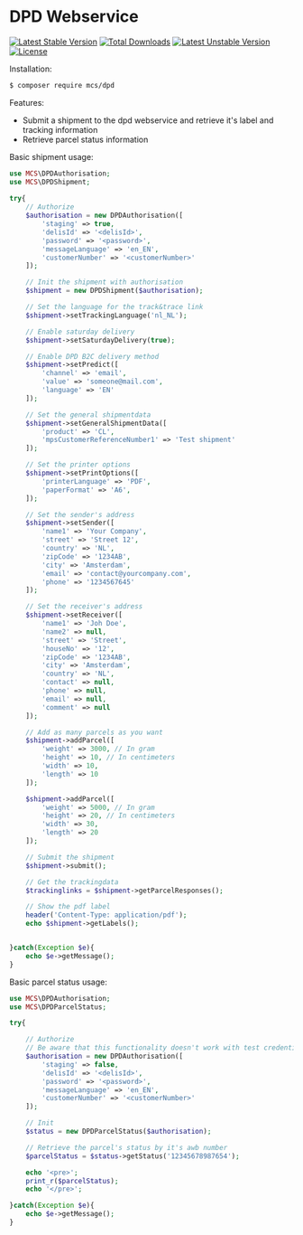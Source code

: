 # DPD Webservice
[![Latest Stable Version](https://poser.pugx.org/mcs/dpd/v/stable)](https://packagist.org/packages/mcs/dpd) [![Total Downloads](https://poser.pugx.org/mcs/dpd/downloads)](https://packagist.org/packages/mcs/dpd) [![Latest Unstable Version](https://poser.pugx.org/mcs/dpd/v/unstable)](https://packagist.org/packages/mcs/dpd) [![License](https://poser.pugx.org/mcs/dpd/license)](https://packagist.org/packages/mcs/dpd)

Installation:
```bash
$ composer require mcs/dpd
```

Features:
 * Submit a shipment to the dpd webservice and retrieve it's label and tracking information
 * Retrieve parcel status information

Basic shipment usage:

```php
use MCS\DPDAuthorisation;
use MCS\DPDShipment;
	
try{
    // Authorize
    $authorisation = new DPDAuthorisation([
        'staging' => true,
        'delisId' => '<delisId>',
        'password' => '<password>',
        'messageLanguage' => 'en_EN',
        'customerNumber' => '<customerNumber>'
    ]);

    // Init the shipment with authorisation
    $shipment = new DPDShipment($authorisation);

    // Set the language for the track&trace link
    $shipment->setTrackingLanguage('nl_NL');

    // Enable saturday delivery
    $shipment->setSaturdayDelivery(true);   

    // Enable DPD B2C delivery method
    $shipment->setPredict([
        'channel' => 'email',
        'value' => 'someone@mail.com',
        'language' => 'EN'
    ]);

    // Set the general shipmentdata
    $shipment->setGeneralShipmentData([
        'product' => 'CL',
        'mpsCustomerReferenceNumber1' => 'Test shipment'
    ]);

    // Set the printer options
    $shipment->setPrintOptions([
        'printerLanguage' => 'PDF',
        'paperFormat' => 'A6',
    ]);     

    // Set the sender's address
    $shipment->setSender([
        'name1' => 'Your Company',
        'street' => 'Street 12',
        'country' => 'NL',
        'zipCode' => '1234AB',
        'city' => 'Amsterdam',
        'email' => 'contact@yourcompany.com',
        'phone' => '1234567645'
    ]);

    // Set the receiver's address
    $shipment->setReceiver([
        'name1' => 'Joh Doe',         
        'name2' => null,       
        'street' => 'Street',       
        'houseNo' => '12',    
        'zipCode' => '1234AB',     
        'city' => 'Amsterdam',        
        'country' => 'NL',           
        'contact' => null,        
        'phone' => null,                 
        'email' => null,             
        'comment' => null 
    ]);

    // Add as many parcels as you want
    $shipment->addParcel([
        'weight' => 3000, // In gram
        'height' => 10, // In centimeters
        'width' => 10,
        'length' => 10
    ]);

    $shipment->addParcel([
        'weight' => 5000, // In gram
        'height' => 20, // In centimeters
        'width' => 30,
        'length' => 20
    ]);

    // Submit the shipment
    $shipment->submit();

    // Get the trackingdata
    $trackinglinks = $shipment->getParcelResponses();

    // Show the pdf label
    header('Content-Type: application/pdf');
    echo $shipment->getLabels();


}catch(Exception $e){
    echo $e->getMessage();		
}
```

Basic parcel status usage:

```php
use MCS\DPDAuthorisation;
use MCS\DPDParcelStatus;

try{

    // Authorize
    // Be aware that this functionality doesn't work with test credentials
    $authorisation = new DPDAuthorisation([
        'staging' => false,
        'delisId' => '<delisId>',
        'password' => '<password>',
        'messageLanguage' => 'en_EN',
        'customerNumber' => '<customerNumber>'
    ]);

    // Init
    $status = new DPDParcelStatus($authorisation);

    // Retrieve the parcel's status by it's awb number
    $parcelStatus = $status->getStatus('12345678987654');

    echo '<pre>';
    print_r($parcelStatus);
    echo '</pre>';

}catch(Exception $e){
    echo $e->getMessage();		
}
```

